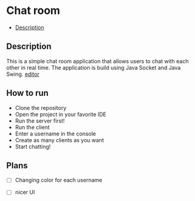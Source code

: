 # Chat room
- [Description](#description)

## Description
This is a simple chat room application that allows users to chat with each other in real time. 
The application is build using Java Socket and Java Swing.
[editor](./Screenshots/editor.png)

## How to run
- Clone the repository
- Open the project in your favorite IDE
- Run the server first!
- Run the client
- Enter a username in the console
- Create as many clients as you want
- Start chatting!

## Plans
- [ ] Changing color for each username
- [ ] nicer UI

